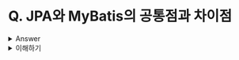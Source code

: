# Q. JPA와 MyBatis의 공통점과 차이점

<details>
	<summary>Answer</summary>

## 공통점
* Java 진영의 Persistence Framework 이다.
	* Persistence Framework란 데이터의 저장, 조회, 변경, 삭제를 다루는 클래스 및 설정 파일들의 집합.

## 차이점
* MyBatis는 SQL Mapper.
	* `SQL을 사용`해 직접 데이터베이스를 다룬다. 

* JPA는 ORM (Object-Relational Mapper)
	* 객체와 테이블을 매핑한다.
		* 객체는 객체대로, 관계형 데이터베이스는 관계형 데이터베이스대로 설계하면 ORM프레임워크가 중간에서 매핑해준다.
	* `SQL 중심적인 개발에서 객체 중심으로 개발할 수 있다.`

SQL Mapper는 Java코드와 SQL코드를 분리할 수 있고, 복잡한 Join쿼리나 튜닝을 유연하게 사용 할 수 있다. 

하지만 단순한 CRUD SQL작성이 반복되고, 데이터베이스 설정이 변경되면 소스코드의 변경도 많아진다. 또한 특정 DB에 종속적이다.

반면 ORM 프레임워크는 반복적인 CRUD의 작업을 줄여주어 개발의 생산성을 높일 수 있고, 유지보수가 편리해진다. 또한 `성능 최적화 기능`을 제공한다.

또한 동일한 코드를 간단한 설정(Dialect)변경으로 다양한 DB에서 사용가능하다.

</details>

<details>
	<summary>이해하기</summary>

## Reference
* [자바 ORM 표준 JPA 프로그래밍 - 기본편 - 인프런 | 강의](https://www.inflearn.com/course/ORM-JPA-Basic/dashboard)
* [지속성 프레임워크 - 위키백과, 우리 모두의 백과사전](https://ko.wikipedia.org/wiki/%EC%A7%80%EC%86%8D%EC%84%B1_%ED%94%84%EB%A0%88%EC%9E%84%EC%9B%8C%ED%81%AC)
* [객체 관계 매핑 - 위키백과, 우리 모두의 백과사전](https://ko.wikipedia.org/wiki/%EA%B0%9D%EC%B2%B4_%EA%B4%80%EA%B3%84_%EB%A7%A4%ED%95%91)  

## 내용

### JPA의 성능 최적화 기능

* `1차 캐시`와 `동일성`(같은 트랜잭션 안에서는 같은 엔티티를 반환)을 보장.
* 트랜잭션이 커밋 되기 전까지 쿼리를 모아 `쓰기지연` 가능
* 또한 연관관계 테이블이 `실제 사용될 때 로딩`되도록 `지연 로딩` 가능.


</details>
